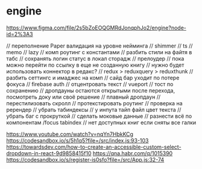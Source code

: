 # engine

https://www.figma.com/file/2s5bZoEOQGMRdJonqphJo2/engine?node-id=2%3A3

// переполнение Paper валидация на уровне нейминга
// shimmer
// ts
// memo
// lazy
// комп роутинг с константами
// разбить стили на файтя в табс
// сохранять логин статус в локал сторадж
// прелоудер
// пока можно перейти по ссылку в еще не созданную книгу
// нужно будет использовать коннектор в редакс?
// redux > reduxquery > reduxthunk
// разбить сеттингс и имаджес на комп
// сайд бар уходит по потере фокуса
// firebase auth
// отцентровать текст
// vueport
// тост по сохранению
// дропдауны остаются открытыми после перехода, посмотреть доку или своё решение
// плавный дропдаун
// перестилизовать скролл
// протекстировать роутинг
// проверка на ререндер
// убрать табиндексы
// у инпута тайп файл цвет текста
// убрать баг с прокруткой
// сделать моковые данные
// разнести всё по компонентам
/focus tabindex
// нет доступных книг если сняты все галки

https://www.youtube.com/watch?v=nqYn7HbkKCg
https://codesandbox.io/s/5h1q5?file=/src/index.js:93-103
https://towardsdev.com/how-to-create-an-accessible-custom-select-dropdown-in-react-9d9858415f10
https://qna.habr.com/q/1015390
https://codesandbox.io/s/register-is0sfo?file=/src/App.js:32-74
